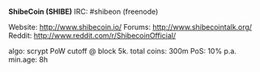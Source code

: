 **ShibeCoin (SHIBE)**
IRC: #shibeon (freenode) 

Website: http://www.shibecoin.io/
Forums: http://www.shibecointalk.org/
Reddit: http://www.reddit.com/r/ShibecoinOfficial/

algo: scrypt
PoW cutoff @ block 5k.
total coins: 300m
PoS: 10% p.a.
min.age: 8h


